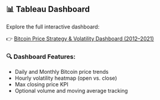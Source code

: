 ## 📊 Tableau Dashboard

Explore the full interactive dashboard:

👉 [Bitcoin Price Strategy & Volatility Dashboard (2012–2021)](https://public.tableau.com/views/BitcoinPriceStrategyVolatilityDashboard20122021/Dashboard1)

### 🔍 Dashboard Features:
- Daily and Monthly Bitcoin price trends
- Hourly volatility heatmap (open vs. close)
- Max closing price KPI
- Optional volume and moving average tracking
